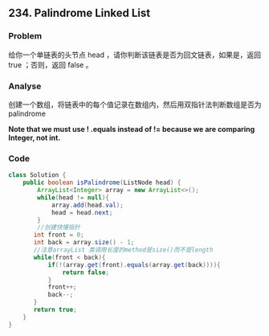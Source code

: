 ## 234. Palindrome Linked List
### Problem
给你一个单链表的头节点 head ，请你判断该链表是否为回文链表，如果是，返回 true ；否则，返回 false 。

### Analyse
创建一个数组，将链表中的每个值记录在数组内，然后用双指针法判断数组是否为palindrome

**Note that we must use ! .equals instead of != because we are comparing Integer, not int.**

### Code
```java
class Solution {
    public boolean isPalindrome(ListNode head) {
        ArrayList<Integer> array = new ArrayList<>();
        while(head != null){
            array.add(head.val);
            head = head.next;
        }
        //创建快慢指针
       int front = 0;
       int back = array.size() - 1;
       //注意arrayList 类调用长度的method是size()而不是length
       while(front < back){
           if(!(array.get(front).equals(array.get(back)))){
               return false;
           }
           front++;
           back--;
       }
       return true;
    }
}
```
